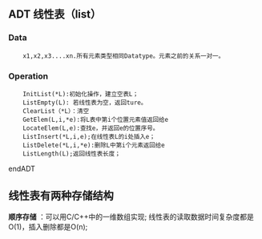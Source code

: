 ## ADT 线性表（list）
### Data
        x1,x2,x3....xn.所有元素类型相同Datatype。元素之前的关系一对一。

### Operation
        InitList(*L):初始化操作，建立空表L；
        ListEmpty(L): 若线性表为空，返回ture。
        ClearList（*L）：清空
        GetElem(L,i,*e):将L表中第i个位置元素值返回给e
        LocateElem(L,e):查找e，并返回e的位置序号。
        ListInsert(*L,i,e);在线性表L的i处插入e；
        ListDelete(*L,i,*e):删除L中第i个元素返回给e
        ListLength(L);返回线性表长度；

endADT

## 线性表有两种存储结构
**顺序存储** ：可以用C/C++中的一维数组实现;
线性表的读取数据时间复杂度都是O(1)，插入删除都是O(n);

